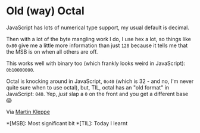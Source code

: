 # Old (way) Octal

JavaScript has lots of numerical type support, my usual default is decimal.

Then with a lot of the byte mangling work I do, I use hex a lot, so things like `0x80` give me a little more information than just `128` because it tells me that the MSB is on when all others are off.

This works well with binary too (which frankly looks weird in JavaScript): `0b10000000`.

Octal is knocking around in JavaScript, `0o40` (which is 32 - and no, I'm never quite sure when to use octal), but, TIL, octal has an "old format" in JavaScript: `040`. Yep, _just_ slap a `0` on the front and you get a different base 😱

Via [Martin Kleppe](https://twitter.com/aemkei/status/1286030684658769920)

*[MSB]: Most significant bit
*[TIL]: Today I learnt
